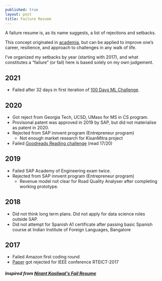 ```yaml
---
published: true
layout: post
title: Failure Resume
---
```


A failure resume is, as its name suggests, a list of rejections and setbacks.

This concept originated in [academia](https://www.nytimes.com/2019/02/03/smarter-living/failure-resume.html), but can be applied to improve one’s career, resilience, and approach to challenges in any walk of life.

I’ve organized my setbacks by year (starting with 2017), and what constitutes a “failure” (or fail) here is based solely on my own judgement.

## 2021

- Failed after 32 days in first iteration of [100 Days ML Challenge](https://www.prashantsingh.co.in/100DaysMLChallenge/README-v1).

## 2020

- Got reject from Georgia Tech, UCSD, UMass for MS in CS program.
- Provisonal patent was approved in 2019 by SAP, but did not materialise as patent in 2020.
- Rejected from SAP innvent program (Entrepreneur program)
    - Not enough market research for KisanMitra project
- Failed [Goodreads Reading challenge](https://www.goodreads.com/user_challenges/20103966) (read 17/20)

## 2019
- Failed SAP Academy of Engineering exam twice.
- Rejected from SAP innvent program (Entrepreneur program)
  - Revenue model not clear for Road Quality Analyser after completing working prototype.

## 2018
- Did not think long term plans. Did not apply for data science roles outside SAP.
- Did not attempt for Spanish A1 certificate after passing basic Spanish course at Indian Institute of Foreign Languages, Bangalore


## 2017
- Failed Amazon first coding round
- [Paper](https://github.com/pacificlion/pacificlion.github.io/blob/master/papers/SurveyOnContractionHierarchies.pdf) got rejected for IEEE conference RTEICT-2017




##### Inspired from [Nirant Kasliwal's Fail Resume](https://nirantk.com/writing/failresume/)
